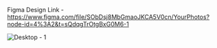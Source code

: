 Figma Design Link - https://www.figma.com/file/SObDsj8MbGmaoJKCA5V0cn/YourPhotos?node-id=4%3A2&t=sQdqgTrOtgBxG0M6-1

![Desktop - 1](https://user-images.githubusercontent.com/72755554/221405221-a37a869f-315a-4826-88a8-19e574936bc6.png)
